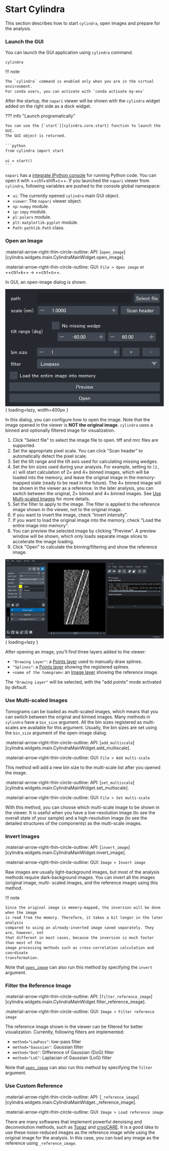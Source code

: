 # Start Cylindra

This section describes how to start `cylindra`, open images and prepare for the
analysis.

### Launch the GUI

You can launch the GUI application using `cylindra` command.

```shell
cylindra
```

!!! note

    The `cylindra` command is enabled only when you are in the virtual environment.
    For conda users, you can activate with `conda activate my-env`

After the startup, the `napari` viewer will be shown with the `cylindra` widget added
on the right side as a dock widget.

??? info "Launch programatically"

    You can use the [`start`][cylindra.core.start] function to launch the GUI.
    The GUI object is returned.

    ```python
    from cylindra import start

    ui = start()
    ```

`napari` has a [integrate IPython console](https://napari.org/stable/tutorials/fundamentals/quick_start.html#open-an-image) for running Python code. You can open it
with ++ctrl+shift+c++. If you launched the `napari` viewer from `cylindra`, following
variables are pushed to the console global namespace:

- `ui`: The currently opened `cylindra` main GUI object.
- `viewer`: The `napari` viewer object.
- `np`: `numpy` module.
- `ip`: `impy` module.
- `pl`: `polars` module.
- `plt`: `matplotlib.pyplot` module.
- `Path`: `pathlib.Path` class.


### Open an Image

:material-arrow-right-thin-circle-outline: API: [`open_image`][cylindra.widgets.main.CylindraMainWidget.open_image].

:material-arrow-right-thin-circle-outline: GUI: `File > Open image` or ++ctrl+k++ &rarr; ++ctrl+o++.

In GUI, an open-image dialog is shown.

![open image dialog](images/open_image_dialog.png){ loading=lazy, width=400px }

In this dialog, you can configure how to open the image. Note that the image opened in
the viewer is **NOT the original image**. `cylindra` uses a binned and optionally
filtered image for visualization.

1. Click "Select file" to select the image file to open. tiff and mrc files are
   supported.
2. Set the appropriate pixel scale. You can click "Scan header" to automatically detect
   the pixel scale.
3. Set the tilt range and the tilt axis used for calculating missing wedges.
4. Set the bin sizes used during your analysis. For example, setting to `[2, 4]` will
   start calculation of 2&times; and 4&times; binned images, which will be loaded into
   the memory, and leave the original image in the memory-mapped state (ready to be read
   in the future). The 4&times; binned image will be shown in the viewer as a
   reference. In the later analysis, you can switch between the original, 2&times;
   binned and 4&times; binned images. See [Use Multi-scaled Images](#use-multi-scaled-images)
   for more details.
5. Set the filter to apply to the image. The filter is applied to the reference image
   shown in the viewer, not to the original image.
6. If you want to invert the image, check "Invert intensity".
7. If you want to load the original image into the memory, check "Load the entire image
   into memory".
8. You can preview the selected image by clicking "Preview". A preview window will be
   shown, which only loads separate image slices to accelerate the image loading.
9. Click "Open" to calculate the binning/filtering and show the reference image.

![](images\viewer_00_open_image.png){ loading=lazy }

After opening an image, you'll find three layers added to the viewer:

- `"Drawing Layer"`: a [Points layer](https://napari.org/stable/howtos/layers/points.html) used to manually draw splines.
- `"Splines"`: a [Points layer](https://napari.org/stable/howtos/layers/points.html) showing the registered splines.
- `<name of the tomogram>`: an [Image layer](https://napari.org/stable/howtos/layers/image.html) showing the reference image.

The `"Drawing Layer"` will be selected, with the "add points" mode activated by default.

### Use Multi-scaled Images

Tomograms can be loaded as multi-scaled images, which means that you can switch between
the original and binned images. Many methods in `cylindra` have a `bin_size` argument.
All the bin sizes registered as multi-scales are available for this argument. Usually,
the bin sizes are set using the `bin_size` argument of the open-image dialog.

:material-arrow-right-thin-circle-outline: API: [`add_multiscale`][cylindra.widgets.main.CylindraMainWidget.add_multiscale].

:material-arrow-right-thin-circle-outline: GUI: `File > Add multi-scale`

This method will add a new bin size to the multi-scale list after you opened the image.

:material-arrow-right-thin-circle-outline: API: [`set_multiscale`][cylindra.widgets.main.CylindraMainWidget.set_multiscale].

:material-arrow-right-thin-circle-outline: GUI: `File > Set multi-scale`

With this method, you can choose which multi-scale image to be shown in the viewer. It
is useful when you have a low-resolution image (to see the overall state of your sample)
and a high-resolution image (to see the detailed structures of the components) as the
multi-scale images.

### Invert Images

:material-arrow-right-thin-circle-outline: API: [`invert_image`][cylindra.widgets.main.CylindraMainWidget.invert_image].

:material-arrow-right-thin-circle-outline: GUI: `Image > Invert image`

Raw images are usually light-background images, but most of the analysis methods
require dark-background images. You can invert all the images (original image, multi-
scaled images, and the reference image) using this method.

!!! note

    Since the original image is memory-mapped, the inversion will be done when the image
    is read from the memory. Therefore, it takes a bit longer in the later analysis
    compared to using an already-inverted image saved separately. They are, however, not
    that different in most cases, because the inversion is much faster than most of the
    image processing methods such as cross-correlation calculation and coordinate
    transformation.

Note that [`open_image`](#open-an-image) can also run this method by specifying the
`invert` argument.

### Filter the Reference Image

:material-arrow-right-thin-circle-outline: API: [`filter_reference_image`][cylindra.widgets.main.CylindraMainWidget.filter_reference_image].

:material-arrow-right-thin-circle-outline: GUI: `Image > Filter reference image`

The reference image shown in the viewer can be filtered for better visualization.
Currently, following filters are implemented:

- `method="LowPass"`: low-pass filter
- `method="Gaussian"`: Gaussian filter
- `method="DoG"`: Difference of Gaussian (DoG) filter
- `method="LoG"`: Laplacian of Gaussian (LoG) filter

Note that [`open_image`](#open-an-image) can also run this method by specifying the
`filter` argument.

### Use Custom Reference

:material-arrow-right-thin-circle-outline: API: [`_reference_image`][cylindra.widgets.main.CylindraMainWidget._reference_image].

:material-arrow-right-thin-circle-outline: GUI: `Image > Load reference image`

There are many softwares that implement powerful denoising and deconvolution methods,
such as [Topaz](https://github.com/tbepler/topaz) and [cryoCARE](https://github.com/juglab/cryoCARE_pip).
It is a good idea to use these noise-reduced images as the reference image while using
the original image for the analysis. In this case, you can load any image as the
reference using `_reference_image`.
